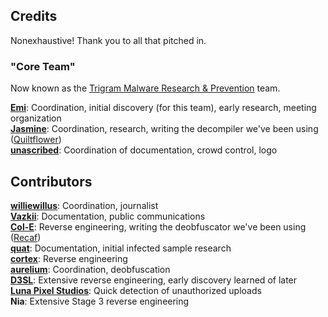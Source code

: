 ## Credits
Nonexhaustive! Thank you to all that pitched in.

### "Core Team"

Now known as the [Trigram Malware Research & Prevention](https://mrp.trigram.org/) team.

[**Emi**](https://github.com/emilyploszaj/): Coordination, initial discovery (for this team), early research, meeting organization  
[**Jasmine**](https://github.com/jaskarth/): Coordination, research, writing the decompiler we've been using ([Quiltflower](https://github.com/QuiltMC/quiltflower/))  
[**unascribed**](https://github.com/unascribed/): Coordination of documentation, crowd control, logo  

## Contributors

[**williewillus**](https://github.com/williewillus/): Coordination, journalist  
[**Vazkii**](https://github.com/vazkii/): Documentation, public communications  
[**Col-E**](https://github.com/Col-E/): Reverse engineering, writing the deobfuscator we've been using ([Recaf](https://www.coley.software/Recaf/))  
[**quat**](https://github.com/quat1024/): Documentation, initial infected sample research  
[**cortex**](https://github.com/mcrcortex/): Reverse engineering  
[**aurelium**](https://github.com/autumnaurelium/): Coordination, deobfuscation  
[**D3SL**](https://github.com/D3SL/): Extensive reverse engineering, early discovery learned of later  
[**Luna Pixel Studios**](https://lunapixelstudios.github.io/): Quick detection of unauthorized uploads  
**Nia**: Extensive Stage 3 reverse engineering  
